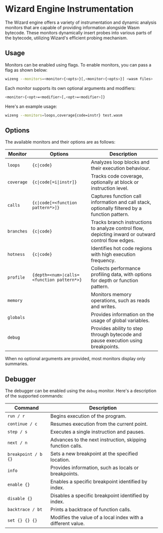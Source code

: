 # Wizard Engine Instrumentation

The Wizard engine offers a variety of instrumentation and dynamic analysis monitors that are capable of providing information alongside Wasm bytecode. These monitors dynamically insert probes into various parts of the bytecode, utilizing Wizard's efficient probing mechanism.

## Usage

Monitors can be enabled using flags. To enable monitors, you can pass a flag as shown below:

```bash
wizeng --monitors=<monitor>{<opts>}[,<monitor>{<opts>}] <wasm files>
```

Each monitor supports its own optional arguments and modifiers:

```bash
<monitor>{<opt>=<modifier>[,<opt>=<modifier>]}
```

Here's an example usage:
```bash
wizeng --monitors=loops,coverage{code=instr} test.wasm
```

## Options

The available monitors and their options are as follows:

| Monitor    | Options                                    | Description                                                                                         |
|------------|--------------------------------------------|-----------------------------------------------------------------------------------------------------|
| `loops`    | `{c\|code}`                                | Analyzes loop blocks and their execution behaviour.                                                 |
| `coverage` | `{c\|code[=i\|instr]}`                     | Tracks code coverage, optionally at block or instruction level.                                     |
| `calls`    | `{c\|code[=<function pattern*>]}`          | Captures function call information and call stack, optionally filtered by a function pattern.       |
| `branches` | `{c\|code}`                                | Tracks branch instructions to analyze control flow, depicting inward or outward control flow edges. |
| `hotness`  | `{c\|code}`                                | Identifies hot code regions with high execution frequency.                                          |
| `profile`  | `{depth=<num>\|calls=<function pattern*>}` | Collects performance profiling data, with options for depth or function pattern.                    |
| `memory`   |                                            | Monitors memory operations, such as reads and writes.                                               |
| `globals`  |                                            | Provides information on the usage of global variables.                                              |
| `debug`    |                                            | Provides ability to step through bytecode and pause execution using breakpoints.                    |

When no optional arguments are provided, most monitors display only summaries.

## Debugger

The debugger can be enabled using the `debug` monitor. Here's a description of the supported commands:

| Command             | Description                                                  |
|---------------------|--------------------------------------------------------------|
| `run / r`           | Begins execution of the program.                             |
| `continue / c`      | Resumes execution from the current point.                    |
| `step / s`          | Executes a single instruction and pauses.                    |
| `next / n`          | Advances to the next instruction, skipping function calls.   |
| `breakpoint / b {}` | Sets a new breakpoint at the specified location.             |
| `info`              | Provides information, such as locals or breakpoints.         |
| `enable {}`         | Enables a specific breakpoint identified by index.           |
| `disable {}`        | Disables a specific breakpoint identified by index.          |
| `backtrace / bt`    | Prints a backtrace of function calls.                        |
| `set {} {} {}`      | Modifies the value of a local index with a different value.  |

